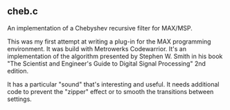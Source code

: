cheb.c
------
An implementation of a Chebyshev recursive filter for MAX/MSP.

This was my first attempt at writing a plug-in for the MAX programming environment. It was build with Metrowerks Codewarrior. It's an implementation of the algorithm presented by Stephen W. Smith in his book "The Scientist and Engineer's Guide to Digital Signal Processing" 2nd edition.

It has a particular "sound" that's interesting and useful. It needs additional code to prevent the "zipper" effect or to smooth the transitions between settings.
